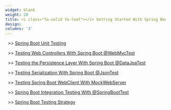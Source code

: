 ```yaml
---
widget: blank
weight: 20
title: <i class="fa-solid fa-leaf"></i> Getting Started With Spring Boot Testing
design:
columns: '2'
---
```


&nbsp; >> [Spring Boot Unit Testing](/spring-boot-unit-testing)

&nbsp; >> [Testing Web Controllers With Spring Boot @WebMvcTest](/spring-boot-webmvctest)

&nbsp; >> [Testing the Persistence Layer With Spring Boot @DataJpaTest](/spring-boot-datajpatest)

&nbsp; >> [Testing Serialization With Spring Boot @JsonTest](/spring-boot-jsontest)

&nbsp; >> [Testing Spring Boot WebClient With MockWebServer](/spring-boot-webclient-mockwebserver)

&nbsp; >> [Spring Boot Integration Testing With @SpringBootTest](/spring-boot-integration-testing)

&nbsp; >> [Spring Boot Testing Strategy](/spring-boot-testing-strategy)
